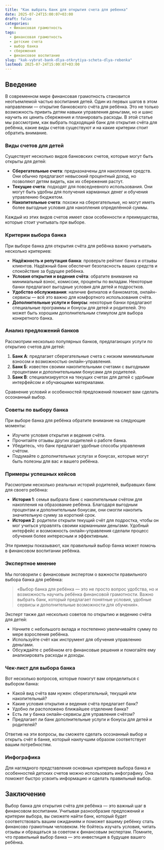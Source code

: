 ```yaml
---
title: "Как выбрать банк для открытия счета для ребенка"
date: 2025-07-24T15:00:07+03:00
draft: false
categories:
  - Финансовая грамотность
tags:
  - финансовая грамотность
  - детские счета
  - выбор банка
  - сбережения
  - финансовое воспитание
slug: "kak-vybrat-bank-dlya-otkrytiya-scheta-dlya-rebenka"
lastmod: 2025-07-24T15:00:07+03:00
---
```


## Введение

В современном мире финансовая грамотность становится неотъемлемой частью воспитания детей. Один из первых шагов в этом направлении — открытие банковского счёта для ребёнка. Это не только возможность привить детям навыки управления деньгами, но и шанс научить их ценить сбережения и планировать расходы. В этой статье мы рассмотрим, как выбрать подходящий банк для открытия счёта для ребёнка, какие виды счетов существуют и на какие критерии стоит обратить внимание.

### Виды счетов для детей

Существует несколько видов банковских счетов, которые могут быть открыты для детей:

- **Сберегательные счета**: предназначены для накопления средств. Они обычно предлагают невысокий процентный доход, но позволяют детям видеть, как их сбережения растут.
- **Текущие счета**: подходят для повседневного использования. Они могут быть удобны для получения карманных денег и обучения управлению бюджетом.
- **Накопительные счета**: похожи на сберегательные, но могут иметь более выгодные условия для накопления определённой суммы.

Каждый из этих видов счетов имеет свои особенности и преимущества, которые стоит учитывать при выборе.

### Критерии выбора банка

При выборе банка для открытия счёта для ребёнка важно учитывать несколько критериев:

- **Надёжность и репутация банка**: проверьте рейтинг банка и отзывы клиентов. Надёжный банк обеспечит безопасность ваших средств и спокойствие за будущее ребёнка.
- **Условия открытия и ведения счёта**: обратите внимание на минимальный взнос, комиссии, проценты по вкладам. Некоторые банки предлагают выгодные условия для детей и подростков.
- **Удобство обслуживания**: наличие филиалов и банкоматов, онлайн-сервисы — всё это важно для комфортного использования счёта.
- **Дополнительные услуги и бонусы**: некоторые банки предлагают специальные программы и бонусы для детей и родителей. Это может быть хорошим дополнительным стимулом для выбора конкретного банка.

### Анализ предложений банков

Рассмотрим несколько популярных банков, предлагающих услуги по открытию счетов для детей:

1. **Банк А**: предлагает сберегательные счета с низким минимальным взносом и возможностью онлайн-управления.
2. **Банк Б**: известен своими накопительными счетами с выгодными процентами и дополнительными бонусами для родителей.
3. **Банк В**: специализируется на текущих счетах для детей с удобным интерфейсом и обучающими материалами.

Сравнение условий и особенностей предложений поможет вам сделать осознанный выбор.

### Советы по выбору банка

При выборе банка для ребёнка обратите внимание на следующие моменты:

- Изучите условия открытия и ведения счёта.
- Прочитайте отзывы других родителей о работе банка.
- Убедитесь, что банк предлагает удобные способы управления счётом.
- Подумайте о дополнительных услугах и бонусах, которые могут быть полезны для вас и вашего ребёнка.

### Примеры успешных кейсов

Рассмотрим несколько реальных историй родителей, выбравших банк для своего ребёнка:

- **История 1**: семья выбрала банк с накопительным счётом для накопления на образование ребёнка. Благодаря выгодным процентам и дополнительным бонусам, они смогли накопить значительную сумму за короткий срок.
- **История 2**: родители открыли текущий счёт для подростка, чтобы он мог учиться управлять своими карманными деньгами. Удобный интерфейс и возможность онлайн-управления сделали процесс обучения более интересным и эффективным.

Эти примеры показывают, как правильный выбор банка может помочь в финансовом воспитании ребёнка.

### Экспертное мнение

Мы поговорили с финансовым экспертом о важности правильного выбора банка для ребёнка:

> «Выбор банка для ребёнка — это не просто вопрос удобства, но и возможность научить ребёнка финансовой грамотности. Важно выбрать банк, который предлагает понятные условия, удобные сервисы и дополнительные возможности для обучения».

Эксперт также дал несколько советов по открытию и ведению счёта для детей:

- Начните с небольшого вклада и постепенно увеличивайте сумму по мере взросления ребёнка.
- Используйте счёт как инструмент для обучения управлению деньгами.
- Обсуждайте с ребёнком его финансовые решения и помогайте ему анализировать расходы и доходы.

### Чек-лист для выбора банка

Вот несколько вопросов, которые помогут вам определиться с выбором банка:

- Какой вид счёта вам нужен: сберегательный, текущий или накопительный?
- Какие условия открытия и ведения счёта предлагает банк?
- Удобно ли расположено ближайшее отделение банка?
- Есть ли у банка онлайн-сервисы для управления счётом?
- Предлагает ли банк дополнительные услуги и бонусы для детей и родителей?

Ответив на эти вопросы, вы сможете сделать осознанный выбор и открыть счёт в банке, который наилучшим образом соответствует вашим потребностям.

### Инфографика

Для наглядного представления основных критериев выбора банка и особенностей детских счетов можно использовать инфографику. Она поможет быстро усвоить информацию и сделать правильный выбор.

## Заключение

Выбор банка для открытия счёта для ребёнка — это важный шаг в финансовом воспитании. Учитывая разнообразие предложений и критерии выбора, вы сможете найти банк, который будет соответствовать вашим ожиданиям и поможет вашему ребёнку стать финансово грамотным человеком. Не бойтесь изучать условия, читать отзывы и обращаться за советом к финансовым экспертам. Помните, что правильный выбор банка — это инвестиция в будущее вашего ребёнка.

